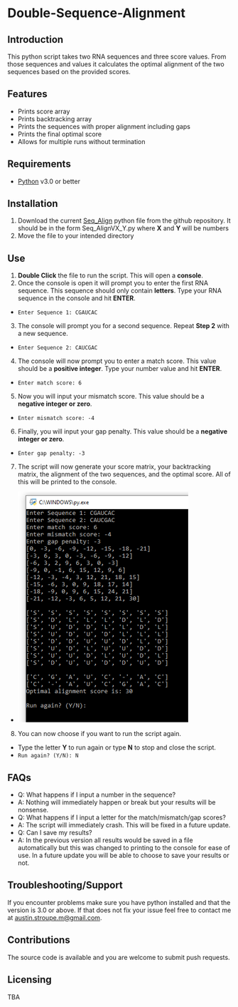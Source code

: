 # Double-Sequence-Alignment
## Introduction
This python script takes two RNA sequences and three score values. From those sequences and values it calculates the optimal alignment of the two sequences based on the provided scores. 
## Features
- Prints score array
- Prints backtracking array
- Prints the sequences with proper alignment including gaps
- Prints the final optimal score
- Allows for multiple runs without termination
## Requirements
- [Python](https://www.python.org/downloads/) v3.0 or better
## Installation
1. Download the current [Seq_Align](https://github.com/Austin-Stroupe-M/Double-Sequence-Alignment) python file from the github repository. It should be in the form Seq_AlignVX_Y.py where **X** and **Y** will be numbers
2. Move the file to your intended directory
## Use
1. **Double Click** the file to run the script. This will open a **console**.
2. Once the console is open it will prompt you to enter the first RNA sequence. This sequence should only contain **letters**. Type your RNA sequence in the console and hit **ENTER**.
-  `Enter Sequence 1: CGAUCAC`
3. The console will prompt you for a second sequence. Repeat **Step 2** with a new sequence. 
- `Enter Sequence 2: CAUCGAC`
4. The console will now prompt you to enter a match score. This value should be a **positive integer**. Type your number value and hit **ENTER**.
- `Enter match score: 6`
5. Now you will input your mismatch score. This value should be a **negative integer or zero**. 
- `Enter mismatch score: -4`
6. Finally, you will input your gap penalty. This value should be a **negative integer or zero**. 
- `Enter gap penalty: -3`
7. The script will now generate your score matrix, your backtracking matrix, the alignment of the two sequences, and the optimal score. All of this will be printed to the console.
- ![A full run should look like this.](Sample.PNG)
8. You can now choose if you want to run the script again.
- Type the letter **Y** to run again or type **N** to stop and close the script.
- `Run again? (Y/N): N`
## FAQs
- Q: What happens if I input a number in the sequence?
- A: Nothing will immediately happen or break but your results will be nonsense.
- Q: What happens if I input a letter for the match/mismatch/gap scores?
- A: The script will immediately crash. This will be fixed in a future update.
- Q: Can I save my results?
- A: In the previous version all results would be saved in a file automatically but this was changed to printing to the console for ease of use. In a future update you will be able to choose to save your results or not.
## Troubleshooting/Support
If you encounter problems make sure you have python installed and that the version is 3.0 or above. If that does not fix your issue feel free to contact me at [austin.stroupe.m@gmail.com](austin.stroupe.m@gmail.com).
## Contributions
The source code is available and you are welcome to submit push requests.
## Licensing
 TBA
